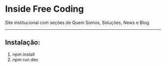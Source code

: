 # Inside Free Coding
Site institucional com seções de Quem Somos, Soluções, News e Blog.

---

## Instalação:
1. npm install
2. npm run dev
